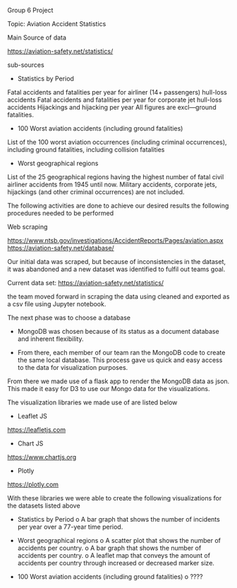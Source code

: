Group 6 Project

Topic: Aviation Accident Statistics
 

Main Source of data

https://aviation-safety.net/statistics/

sub-sources

-	Statistics by Period

Fatal accidents and fatalities per year for airliner (14+ passengers) hull-loss accidents
Fatal accidents and fatalities per year for corporate jet hull-loss accidents
Hijackings and hijacking per year
All figures are excl—ground fatalities.	

-	100 Worst aviation accidents (including ground fatalities)

List of the 100 worst aviation occurrences (including criminal occurrences), including ground fatalities, including collision fatalities

-	Worst geographical regions

List of the 25 geographical regions having the highest number of fatal civil airliner accidents from 1945 until now. Military accidents, corporate jets, hijackings (and other criminal occurrences) are not included.



The following activities are done to achieve our desired results the following procedures needed to be performed


Web scraping

https://www.ntsb.gov/investigations/AccidentReports/Pages/aviation.aspx
https://aviation-safety.net/database/

Our initial data was scraped, but because of inconsistencies in the dataset, it was abandoned and a new dataset was identified to fulfil out teams goal.

Current data set:
https://aviation-safety.net/statistics/

the team moved forward in scraping the data using cleaned and exported as a csv file using Jupyter notebook. 

The next phase was to choose a database

-	MongoDB was chosen because of its status as a document database and inherent flexibility.

-	From there, each member of our team ran the MongoDB code to create the same local database. This process gave us quick and easy access to the data for visualization purposes.

From there we made use of a flask app to render the MongoDB data as json. This made it easy for D3 to use our Mongo data for the visualizations.

The visualization libraries we made use of are listed below

-	Leaflet JS

https://leafletjs.com

-	Chart JS

https://www.chartjs.org

-	Plotly

https://plotly.com

With these libraries we were able to create the following visualizations for the datasets listed above

-	Statistics by Period
  o	A bar graph that shows the number of incidents per year over a 77-year time period.

-	Worst geographical regions
  o	A scatter plot that shows the number of accidents per country.
  o	A bar graph that shows the number of accidents per country.
  o	A leaflet map that conveys the amount of accidents per country through increased or decreased marker size.

-	100 Worst aviation accidents (including ground fatalities)
  o	????


